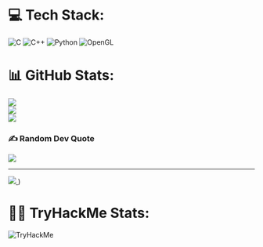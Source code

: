 
# 💻 Tech Stack:
![C](https://img.shields.io/badge/c-%2300599C.svg?style=for-the-badge&logo=c&logoColor=white) ![C++](https://img.shields.io/badge/c++-%2300599C.svg?style=for-the-badge&logo=c%2B%2B&logoColor=white) ![Python](https://img.shields.io/badge/python-3670A0?style=for-the-badge&logo=python&logoColor=ffdd54) ![OpenGL](https://img.shields.io/badge/OpenGL-%23FFFFFF.svg?style=for-the-badge&logo=opengl)
# 📊 GitHub Stats:
![](https://github-readme-stats.vercel.app/api?username=Mikomik141&theme=dark&hide_border=false&include_all_commits=false&count_private=false)<br/>
![](https://github-readme-streak-stats.herokuapp.com/?user=Mikomik141&theme=dark&hide_border=false)<br/>
![](https://github-readme-stats.vercel.app/api/top-langs/?username=Mikomik141&theme=dark&hide_border=false&include_all_commits=false&count_private=false&layout=compact)

### ✍️ Random Dev Quote
![](https://quotes-github-readme.vercel.app/api?type=horizontal&theme=radical)

---
<a href="https://visitcount.itsvg.in">
  <img src="https://visitcount.itsvg.in/api?id=Mikomik141&label=Profile%20Views&icon=0&pretty=true" />
</a>)

# 👨‍💻 TryHackMe Stats:
<img src="https://tryhackme-badges.s3.amazonaws.com/Mikomik.png" alt="TryHackMe">


<!-- Proudly created with GPRM ( https://gprm.itsvg.in ) -->
